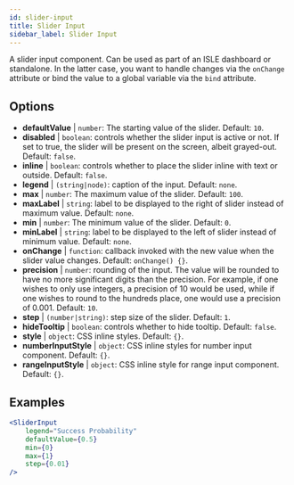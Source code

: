 ```yaml
---
id: slider-input
title: Slider Input
sidebar_label: Slider Input
---
```


A slider input component. Can be used as part of an ISLE dashboard or standalone. In the latter case, you want to handle changes via the `onChange` attribute or bind the value to a global variable via the `bind` attribute.

## Options

* __defaultValue__ | `number`: The starting value of the slider. Default: `10`.
* __disabled__ | `boolean`: controls whether the slider input is active or not. If set to true, the slider will be present on the screen, albeit grayed-out. Default: `false`.
* __inline__ | `boolean`: controls whether to place the slider inline with text or outside. Default: `false`.
* __legend__ | `(string|node)`: caption of the input. Default: `none`.
* __max__ | `number`: The maximum value of the slider. Default: `100`.
* __maxLabel__ | `string`: label to be displayed to the right of slider instead of maximum value. Default: `none`.
* __min__ | `number`: The minimum value of the slider. Default: `0`.
* __minLabel__ | `string`: label to be displayed to the left of slider instead of minimum value. Default: `none`.
* __onChange__ | `function`: callback invoked with the new value when the slider value changes. Default: `onChange() {}`.
* __precision__ | `number`: rounding of the input. The value will be rounded to have no more significant digits than the precision. For example, if one wishes to only use integers, a precision of 10 would be used, while if one wishes to round to the hundreds place, one would use a precision of 0.001. Default: `10`.
* __step__ | `(number|string)`: step size of the slider. Default: `1`.
* __hideTooltip__ | `boolean`: controls whether to hide tooltip. Default: `false`.
* __style__ | `object`: CSS inline styles. Default: `{}`.
* __numberInputStyle__ | `object`: CSS inline styles for number input component. Default: `{}`.
* __rangeInputStyle__ | `object`: CSS inline style for range input component. Default: `{}`.


## Examples

```jsx live
<SliderInput
    legend="Success Probability"
    defaultValue={0.5}
    min={0}
    max={1}
    step={0.01}
/>
```



